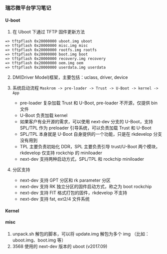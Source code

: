 ### 瑞芯微平台学习笔记

#### U-boot

1. 在 Uboot 下通过 TFTP 固件更新方法
```
=> tftpflash 0x20000000 uboot.img uboot
=> tftpflash 0x20000000 misc.img misc
=> tftpflash 0x20000000 rootfs.img rootfs
=> tftpflash 0x20000000 boot.img boot
=> tftpflash 0x20000000 recovery.img recovery
=> tftpflash 0x20000000 oem.img oem
=> tftpflash 0x20000000 userdata.img userdata
```

2. DM(Driver Model)框架，主要包括：uclass, driver, device

3. 系统启动流程
``
Maskrom -> pre-loader -> Trust -> U-Boot -> kernel -> App
``
    * pre-loader 复杂加载 Trust 和 U-Boot, pre-loader 不开源，仅提供 bin 文件
    * U-Boot 负责加载 kernel
    * 如果客户有全开源的需求，可以使用 next-dev 分支的 U-Boot，支持 SPL/TPL 作为 preloader 引导系统，可以负责加载 Trust 和 U-Boot
    * SPL/TPL 本身就是 U-Boot 自身提供的一个功能，只是在 rkdevelop 分支没有用到
    * TPL 主要负责初始化 DDR，SPL 主要负责引导 trust/U-Boot 两个模块，rkdevelop 仅支持 rockchip 的 miniloader
    * next-dev 支持两种启动方式，SPL/TPL 和 rockchip miniloader

4. 分区支持
    * next-dev 支持 GPT 分区和 rk parameter 分区
    * next-dev 支持 RK 独立分区的固件启动方式，称之为 boot rockchip
    * next-dev 支持 FIT 格式打包的固件，rkdevelop 不支持
    * next-dev 支持 fat, ext2/4 文件系统

#### Kernel


#### misc

1. unpack.sh 解包的脚本，可以将 update.img 解包为多个 img （比如：uboot.img、boot.img 等）
2. 3568 使用的 next-dev 版本的 uboot (v2017.09)
